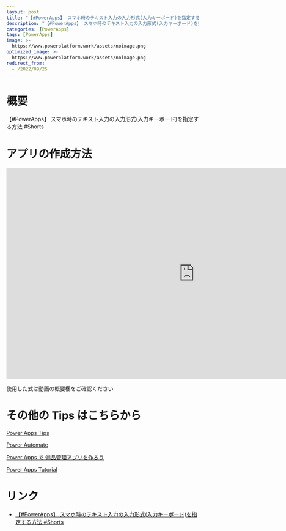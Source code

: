 ```yaml
---
layout: post
title: "【#PowerApps】 スマホ時のテキスト入力の入力形式(入力キーボード)を指定する方法 #Shorts"
description: "【#PowerApps】 スマホ時のテキスト入力の入力形式(入力キーボード)を指定する方法 #Shortsを動画で分かりやすく解説"
categories: [PowerApps]
tags: [PowerApps]
image: >-
  https://www.powerplatform.work/assets/noimage.png
optimized_image: >-
  https://www.powerplatform.work/assets/noimage.png
redirect_from:
  - /2022/09/25
---
```



#  概要

【#PowerApps】 スマホ時のテキスト入力の入力形式(入力キーボード)を指定する方法 #Shorts


# アプリの作成方法

<iframe width="983" height="553" src="https://www.youtube.com/embed/8zRY9gJ0r80" title="YouTube video player" frameborder="0" allow="accelerometer; autoplay; clipboard-write; encrypted-media; gyroscope; picture-in-picture" allowfullscreen></iframe>


使用した式は動画の概要欄をご確認ください


# その他の Tips はこちらから

[Power Apps Tips](https://www.youtube.com/watch?v=VrAQf3JQ7yM&list=PLVhFi1fb3DqakSLVMn22DDcySXh9jtzi- )


[Power Automate](https://www.youtube.com/watch?v=-YnJYT0ASEM&list=PLVhFi1fb3Dqbzic6GieqnLFgD3aTj-eHA)


[Power Apps で 備品管理アプリを作ろう](https://www.youtube.com/playlist?list=PLVhFi1fb3DqZM3HKb8Hea6XEL96990Fyn)


[Power Apps Tutorial](https://www.youtube.com/playlist?list=PLVhFi1fb3DqalxpL974VvAJvV4iWoSbe_)


# リンク


- [【#PowerApps】 スマホ時のテキスト入力の入力形式(入力キーボード)を指定する方法 #Shorts](https://www.youtube.com/watch?v=8zRY9gJ0r80)

